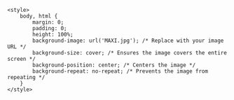 
<html lang="en">
<head>
    <meta charset="UTF-8">
    <meta name="viewport" content="width=device-width, initial-scale=1.0">

    <style>
        body, html {
            margin: 0;
            padding: 0;
            height: 100%;
            background-image: url('MAXI.jpg'); /* Replace with your image URL */
            background-size: cover; /* Ensures the image covers the entire screen */
            background-position: center; /* Centers the image */
            background-repeat: no-repeat; /* Prevents the image from repeating */
        }
    </style>
</head>
<body>
</body>
</html>

